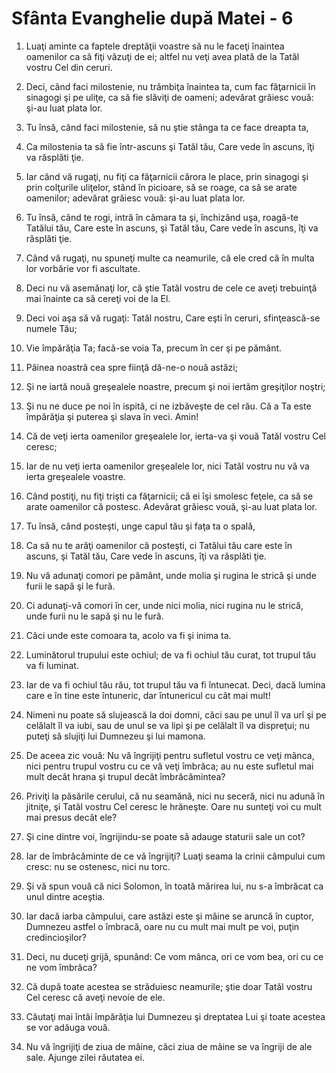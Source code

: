# Sf&#226;nta Evanghelie dup&#259; Matei - 6

1. Luaţi aminte ca faptele dreptăţii voastre să nu le faceţi înaintea oamenilor ca să fiţi văzuţi de ei; altfel nu veţi avea plată de la Tatăl vostru Cel din ceruri. 

2. Deci, când faci milostenie, nu trâmbiţa înaintea ta, cum fac făţarnicii în sinagogi şi pe uliţe, ca să fie slăviţi de oameni; adevărat grăiesc vouă: şi-au luat plata lor. 

3. Tu însă, când faci milostenie, să nu ştie stânga ta ce face dreapta ta, 

4. Ca milostenia ta să fie într-ascuns şi Tatăl tău, Care vede în ascuns, îţi va răsplăti ţie. 

5. Iar când vă rugaţi, nu fiţi ca făţarnicii cărora le place, prin sinagogi şi prin colţurile uliţelor, stând în picioare, să se roage, ca să se arate oamenilor; adevărat grăiesc vouă: şi-au luat plata lor. 

6. Tu însă, când te rogi, intră în cămara ta şi, închizând uşa, roagă-te Tatălui tău, Care este în ascuns, şi Tatăl tău, Care vede în ascuns, îţi va răsplăti ţie. 

7. Când vă rugaţi, nu spuneţi multe ca neamurile, că ele cred că în multa lor vorbărie vor fi ascultate. 

8. Deci nu vă asemănaţi lor, că ştie Tatăl vostru de cele ce aveţi trebuinţă mai înainte ca să cereţi voi de la El. 

9. Deci voi aşa să vă rugaţi: Tatăl nostru, Care eşti în ceruri, sfinţească-se numele Tău; 

10. Vie împărăţia Ta; facă-se voia Ta, precum în cer şi pe pământ. 

11. Pâinea noastră cea spre fiinţă dă-ne-o nouă astăzi; 

12. Şi ne iartă nouă greşealele noastre, precum şi noi iertăm greşiţilor noştri; 

13. Şi nu ne duce pe noi în ispită, ci ne izbăveşte de cel rău. Că a Ta este împărăţia şi puterea şi slava în veci. Amin! 

14. Că de veţi ierta oamenilor greşealele lor, ierta-va şi vouă Tatăl vostru Cel ceresc; 

15. Iar de nu veţi ierta oamenilor greşealele lor, nici Tatăl vostru nu vă va ierta greşealele voastre. 

16. Când postiţi, nu fiţi trişti ca făţarnicii; că ei îşi smolesc feţele, ca să se arate oamenilor că postesc. Adevărat grăiesc vouă, şi-au luat plata lor. 

17. Tu însă, când posteşti, unge capul tău şi faţa ta o spală, 

18. Ca să nu te arăţi oamenilor că posteşti, ci Tatălui tău care este în ascuns, şi Tatăl tău, Care vede în ascuns, îţi va răsplăti ţie. 

19. Nu vă adunaţi comori pe pământ, unde molia şi rugina le strică şi unde furii le sapă şi le fură. 

20. Ci adunaţi-vă comori în cer, unde nici molia, nici rugina nu le strică, unde furii nu le sapă şi nu le fură. 

21. Căci unde este comoara ta, acolo va fi şi inima ta. 

22. Luminătorul trupului este ochiul; de va fi ochiul tău curat, tot trupul tău va fi luminat. 

23. Iar de va fi ochiul tău rău, tot trupul tău va fi întunecat. Deci, dacă lumina care e în tine este întuneric, dar întunericul cu cât mai mult! 

24. Nimeni nu poate să slujească la doi domni, căci sau pe unul îl va urî şi pe celălalt îl va iubi, sau de unul se va lipi şi pe celălalt îl va dispreţui; nu puteţi să slujiţi lui Dumnezeu şi lui mamona. 

25. De aceea zic vouă: Nu vă îngrijiţi pentru sufletul vostru ce veţi mânca, nici pentru trupul vostru cu ce vă veţi îmbrăca; au nu este sufletul mai mult decât hrana şi trupul decât îmbrăcămintea? 

26. Priviţi la păsările cerului, că nu seamănă, nici nu seceră, nici nu adună în jitniţe, şi Tatăl vostru Cel ceresc le hrăneşte. Oare nu sunteţi voi cu mult mai presus decât ele? 

27. Şi cine dintre voi, îngrijindu-se poate să adauge staturii sale un cot? 

28. Iar de îmbrăcăminte de ce vă îngrijiţi? Luaţi seama la crinii câmpului cum cresc: nu se ostenesc, nici nu torc. 

29. Şi vă spun vouă că nici Solomon, în toată mărirea lui, nu s-a îmbrăcat ca unul dintre aceştia. 

30. Iar dacă iarba câmpului, care astăzi este şi mâine se aruncă în cuptor, Dumnezeu astfel o îmbracă, oare nu cu mult mai mult pe voi, puţin credincioşilor? 

31. Deci, nu duceţi grijă, spunând: Ce vom mânca, ori ce vom bea, ori cu ce ne vom îmbrăca? 

32. Că după toate acestea se străduiesc neamurile; ştie doar Tatăl vostru Cel ceresc că aveţi nevoie de ele. 

33. Căutaţi mai întâi împărăţia lui Dumnezeu şi dreptatea Lui şi toate acestea se vor adăuga vouă. 

34. Nu vă îngrijiţi de ziua de mâine, căci ziua de mâine se va îngriji de ale sale. Ajunge zilei răutatea ei. 

